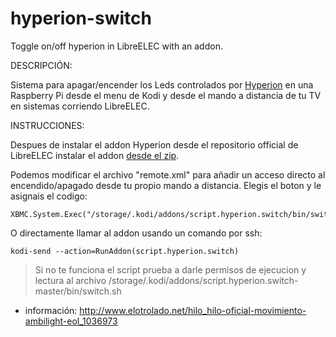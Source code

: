 
hyperion-switch
========

Toggle on/off hyperion in LibreELEC with an addon.



DESCRIPCIÓN:

Sistema para apagar/encender los Leds controlados por [Hyperion](https://github.com/tvdzwan/hyperion) en una Raspberry Pi desde el menu de Kodi y desde el mando a distancia de tu TV en sistemas corriendo LibreELEC.

INSTRUCCIONES:

Despues de instalar el addon Hyperion desde el repositorio official de LibreELEC instalar el addon [desde el zip](https://github.com/bite-your-idols/script.hyperion.switch/releases/latest).

Podemos modificar el archivo "remote.xml" para añadir un acceso directo al encendido/apagado desde tu propio mando a distancia. Elegis el boton y le asignais el codigo:
```
XBMC.System.Exec("/storage/.kodi/addons/script.hyperion.switch/bin/switch.sh")`
```
O directamente llamar al addon usando un comando por ssh:
```
kodi-send --action=RunAddon(script.hyperion.switch)
```

> Si no te funciona el script prueba a darle permisos de ejecucion y lectura al archivo /storage/.kodi/addons/script.hyperion.switch-master/bin/switch.sh


+ información: http://www.elotrolado.net/hilo_hilo-oficial-movimiento-ambilight-eol_1036973
